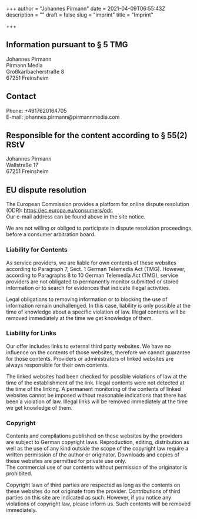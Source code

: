 +++
author = "Johannes Pirmann"
date = 2021-04-09T06:55:43Z
description = ""
draft = false
slug = "imprint"
title = "Imprint"

+++


<h2>Information pursuant to &sect; 5 TMG</h2>
<p>Johannes Pirmann<br />
Pirmann Media<br />
Gro&szlig;karlbacherstra&szlig;e 8<br />
67251 Freinsheim</p>

<h2>Contact</h2>
<p>Phone: +4917620164705<br />
E-mail: johannes.pirmann@pirmannmedia.com</p>

<h2>Responsible for the content according to &sect; 55(2) RStV</h2>
<p>Johannes Pirmann<br />
Wallstra&szlig;e 17<br />
67251 Freinsheim</p>

<h2>EU dispute resolution</h2>
<p>The European Commission provides a platform for online dispute resolution (ODR): <a href="https://ec.europa.eu/consumers/odr" target="_blank" rel="noopener">https://ec.europa.eu/consumers/odr</a>.<br /> Our e-mail address can be found above in the site notice.</p>

<p>We are not willing or obliged to participate in dispute resolution proceedings before a consumer arbitration board.</p>

<h3>Liability for Contents</h3> <p>As service providers, we are liable for own contents of these websites according to Paragraph 7, Sect. 1 German Telemedia Act (TMG). However, according to Paragraphs 8 to 10 German Telemedia Act (TMG), service providers are not obligated to permanently monitor submitted or stored information or to search for evidences that indicate illegal activities.</p> <p>Legal obligations to removing information or to blocking the use of information remain unchallenged. In this case, liability is only possible at the time of knowledge about a specific violation of law. Illegal contents will be removed immediately at the time we get knowledge of them.</p> <h3>Liability for Links</h3> <p>Our offer includes links to external third party websites. We have no influence on the contents of those websites, therefore we cannot guarantee for those contents. Providers or administrators of linked websites are always responsible for their own contents.</p> <p>The linked websites had been checked for possible violations of law at the time of the establishment of the link. Illegal contents were not detected at the time of the linking. A permanent monitoring of the contents of linked websites cannot be imposed without reasonable indications that there has been a violation of law. Illegal links will be removed immediately at the time we get knowledge of them.</p> <h3>Copyright</h3> <p>Contents and compilations published on these websites by the providers are subject to German copyright laws. Reproduction, editing, distribution as well as the use of any kind outside the scope of the copyright law require a written permission of the author or originator. Downloads and copies of these websites are permitted for private use only.<br /> The commercial use of our contents without permission of the originator is prohibited.</p> <p>Copyright laws of third parties are respected as long as the contents on these websites do not originate from the provider. Contributions of third parties on this site are indicated as such. However, if you notice any violations of copyright law, please inform us. Such contents will be removed immediately.</p>



